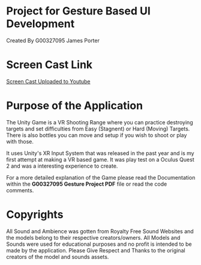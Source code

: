# Project for Gesture Based UI Development
 Created By G00327095 James Porter
 
 # Screen Cast Link
 [Screen Cast Uploaded to Youtube](https://www.youtube.com/watch?v=WSM4RZX7TrU)


# Purpose of the Application

The Unity Game is a VR Shooting Range where you can practice destroying targets and set difficulties from Easy (Stagnent) or Hard (Moving) Targets. There is also bottles you can move and setup if you wish to shoot or play with those.

It uses Unity's XR Input System that was released in the past year and is my first attempt at making a VR based game.
It was play test on a Oculus Quest 2 and was a interesting experience to create.

For a more detailed explanation of the Game please read the Documentation within the <b>G00327095 Gesture Project PDF</b> file or read the code comments.

# Copyrights
All Sound and Ambience was gotten from Royalty Free Sound Websites and the models belong to their respective creators/owners.
All Models and Sounds were used for educational purposes and no profit is intended to be made by the application.
Please Give Respect and Thanks to the original creators of the model and sounds assets.
